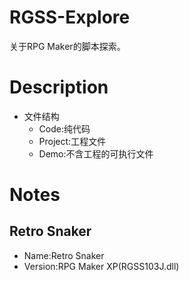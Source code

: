 # RGSS-Explore
关于RPG Maker的脚本探索。

# Description
- 文件结构
  - Code:纯代码
  - Project:工程文件
  - Demo:不含工程的可执行文件

# Notes
## Retro Snaker
- Name:Retro Snaker
- Version:RPG Maker XP(RGSS103J.dll)
